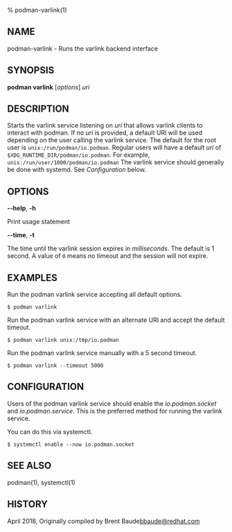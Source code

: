 % podman-varlink(1)

## NAME
podman\-varlink - Runs the varlink backend interface

## SYNOPSIS
**podman varlink** [*options*] *uri*

## DESCRIPTION
Starts the varlink service listening on *uri* that allows varlink clients to interact with podman.  If no *uri* is provided, a default
URI will be used depending on the user calling the varlink service.  The default for the root user is `unix:/run/podman/io.podman`. Regular
users will have a default *uri* of `$XDG_RUNTIME_DIR/podman/io.podman`.  For example, `unix:/run/user/1000/podman/io.podman`
The varlink service should generally be done with systemd.  See _Configuration_ below.


## OPTIONS

**--help**, **-h**

  Print usage statement

**--time**, **-t**

The time until the varlink session expires in _milliseconds_. The default is 1
second. A value of `0` means no timeout and the session will not expire.

## EXAMPLES

Run the podman varlink service accepting all default options.

```
$ podman varlink
```


Run the podman varlink service with an alternate URI and accept the default timeout.

```
$ podman varlink unix:/tmp/io.podman
```

Run the podman varlink service manually with a 5 second timeout.

```
$ podman varlink --timeout 5000
```

## CONFIGURATION

Users of the podman varlink service should enable the _io.podman.socket_ and _io.podman.service_.
This is the preferred method for running the varlink service.

You can do this via systemctl.

```
$ systemctl enable --now io.podman.socket
```

## SEE ALSO
podman(1), systemctl(1)

## HISTORY
April 2018, Originally compiled by Brent Baude<bbaude@redhat.com>
